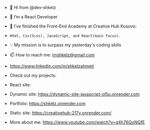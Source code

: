- 👋 Hi from @dev-shkelz
- 👀 I’m a React Developer
- 🌱 I’ve finished the Front-End Academy at Creative Hub Kosovo:
-     Html, Css(Scss), JavaScript, and React(main focus).
- 💡 My mission is to surpass my yesterday's coding skills
- 📫 How to reach me: imshkelz@gmail.com
- https://www.linkedin.com/in/shkelzahmeti

- Check out my projects:

- React site:
- Dynamic site: https://dynamic-site-javascript-ol5u.onrender.com
- Portfolio: https://shkelz.onrender.com 
- Static site: https://creativehub-217y.onrender.com/

- More about me: https://www.youtube.com/watch?v=g4h76QoNQfE
  
<!---
dev-shkelz/dev-shkelz is a ✨ special ✨ repository because its `README.md` (this file) appears on your GitHub profile.
You can click the Preview link to take a look at your changes.
--->
